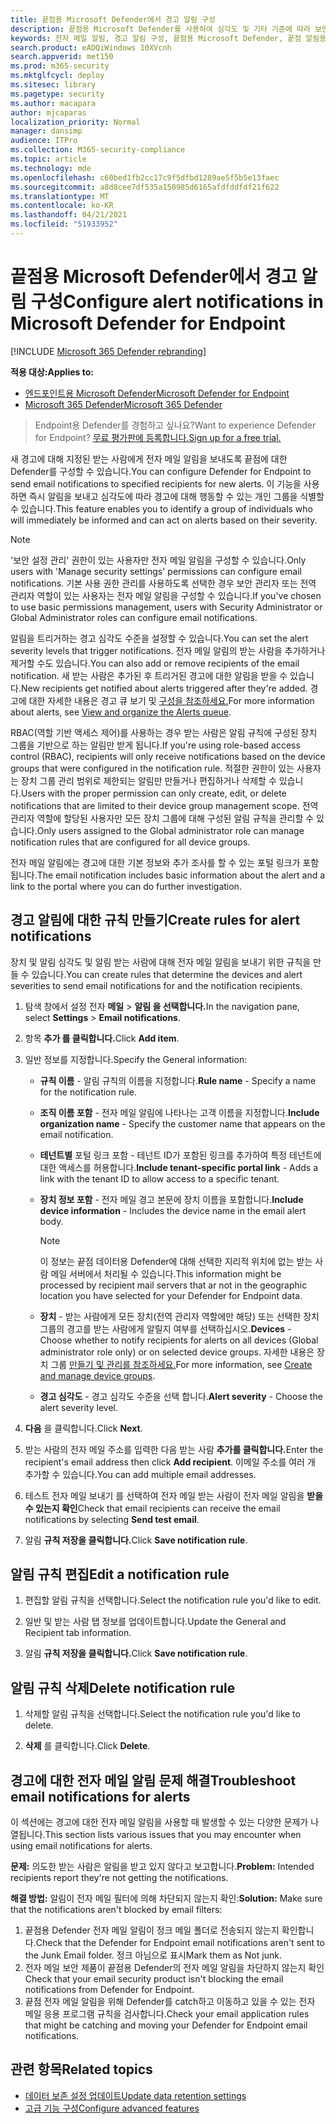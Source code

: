 ```yaml
---
title: 끝점용 Microsoft Defender에서 경고 알림 구성
description: 끝점용 Microsoft Defender를 사용하여 심각도 및 기타 기준에 따라 보안 경고에 대한 전자 메일 알림 설정을 구성할 수 있습니다.
keywords: 전자 메일 알림, 경고 알림 구성, 끝점용 Microsoft Defender, 끝점 알림용 Microsoft Defender, 끝점 경고용 Microsoft Defender, Windows 10 Enterprise, Windows 10 Education
search.product: eADQiWindows 10XVcnh
search.appverid: met150
ms.prod: m365-security
ms.mktglfcycl: deploy
ms.sitesec: library
ms.pagetype: security
ms.author: macapara
author: mjcaparas
localization_priority: Normal
manager: dansimp
audience: ITPro
ms.collection: M365-security-compliance
ms.topic: article
ms.technology: mde
ms.openlocfilehash: c60bed1fb2cc17c9f5dfbd1289ae5f5b5e13faec
ms.sourcegitcommit: a8d8cee7df535a150985d6165afdfddfdf21f622
ms.translationtype: MT
ms.contentlocale: ko-KR
ms.lasthandoff: 04/21/2021
ms.locfileid: "51933952"
---
```

# <a name="configure-alert-notifications-in-microsoft-defender-for-endpoint"></a><span data-ttu-id="0c7db-104">끝점용 Microsoft Defender에서 경고 알림 구성</span><span class="sxs-lookup"><span data-stu-id="0c7db-104">Configure alert notifications in Microsoft Defender for Endpoint</span></span>

[!INCLUDE [Microsoft 365 Defender rebranding](../../includes/microsoft-defender.md)]

<span data-ttu-id="0c7db-105">**적용 대상:**</span><span class="sxs-lookup"><span data-stu-id="0c7db-105">**Applies to:**</span></span>
- [<span data-ttu-id="0c7db-106">엔드포인트용 Microsoft Defender</span><span class="sxs-lookup"><span data-stu-id="0c7db-106">Microsoft Defender for Endpoint</span></span>](https://go.microsoft.com/fwlink/p/?linkid=2154037)
- [<span data-ttu-id="0c7db-107">Microsoft 365 Defender</span><span class="sxs-lookup"><span data-stu-id="0c7db-107">Microsoft 365 Defender</span></span>](https://go.microsoft.com/fwlink/?linkid=2118804)

><span data-ttu-id="0c7db-108">Endpoint용 Defender를 경험하고 싶나요?</span><span class="sxs-lookup"><span data-stu-id="0c7db-108">Want to experience Defender for Endpoint?</span></span> [<span data-ttu-id="0c7db-109">무료 평가판에 등록합니다.</span><span class="sxs-lookup"><span data-stu-id="0c7db-109">Sign up for a free trial.</span></span>](https://www.microsoft.com/microsoft-365/windows/microsoft-defender-atp?ocid=docs-wdatp-emailconfig-abovefoldlink)

<span data-ttu-id="0c7db-110">새 경고에 대해 지정된 받는 사람에게 전자 메일 알림을 보내도록 끝점에 대한 Defender를 구성할 수 있습니다.</span><span class="sxs-lookup"><span data-stu-id="0c7db-110">You can configure Defender for Endpoint to send email notifications to specified recipients for new alerts.</span></span> <span data-ttu-id="0c7db-111">이 기능을 사용하면 즉시 알림을 보내고 심각도에 따라 경고에 대해 행동할 수 있는 개인 그룹을 식별할 수 있습니다.</span><span class="sxs-lookup"><span data-stu-id="0c7db-111">This feature enables you to identify a group of individuals who will immediately be informed and can act on alerts based on their severity.</span></span>

> [!NOTE]
> <span data-ttu-id="0c7db-112">'보안 설정 관리' 권한이 있는 사용자만 전자 메일 알림을 구성할 수 있습니다.</span><span class="sxs-lookup"><span data-stu-id="0c7db-112">Only users with 'Manage security settings' permissions can configure email notifications.</span></span> <span data-ttu-id="0c7db-113">기본 사용 권한 관리를 사용하도록 선택한 경우 보안 관리자 또는 전역 관리자 역할이 있는 사용자는 전자 메일 알림을 구성할 수 있습니다.</span><span class="sxs-lookup"><span data-stu-id="0c7db-113">If you've chosen to use basic permissions management, users with Security Administrator or Global Administrator roles can configure email notifications.</span></span>

<span data-ttu-id="0c7db-114">알림을 트리거하는 경고 심각도 수준을 설정할 수 있습니다.</span><span class="sxs-lookup"><span data-stu-id="0c7db-114">You can set the alert severity levels that trigger notifications.</span></span> <span data-ttu-id="0c7db-115">전자 메일 알림의 받는 사람을 추가하거나 제거할 수도 있습니다.</span><span class="sxs-lookup"><span data-stu-id="0c7db-115">You can also add or remove recipients of the email notification.</span></span> <span data-ttu-id="0c7db-116">새 받는 사람은 추가된 후 트리거된 경고에 대한 알림을 받을 수 있습니다.</span><span class="sxs-lookup"><span data-stu-id="0c7db-116">New recipients get notified about alerts triggered after they're added.</span></span> <span data-ttu-id="0c7db-117">경고에 대한 자세한 내용은 경고 큐 보기 및 [구성을 참조하세요.](alerts-queue.md)</span><span class="sxs-lookup"><span data-stu-id="0c7db-117">For more information about alerts, see [View and organize the Alerts queue](alerts-queue.md).</span></span>

<span data-ttu-id="0c7db-118">RBAC(역할 기반 액세스 제어)를 사용하는 경우 받는 사람은 알림 규칙에 구성된 장치 그룹을 기반으로 하는 알림만 받게 됩니다.</span><span class="sxs-lookup"><span data-stu-id="0c7db-118">If you're using role-based access control (RBAC), recipients will only receive notifications based on the device groups that were configured in the notification rule.</span></span>
<span data-ttu-id="0c7db-119">적절한 권한이 있는 사용자는 장치 그룹 관리 범위로 제한되는 알림만 만들거나 편집하거나 삭제할 수 있습니다.</span><span class="sxs-lookup"><span data-stu-id="0c7db-119">Users with the proper permission can only create, edit, or delete notifications that are limited to their device group management scope.</span></span>
<span data-ttu-id="0c7db-120">전역 관리자 역할에 할당된 사용자만 모든 장치 그룹에 대해 구성된 알림 규칙을 관리할 수 있습니다.</span><span class="sxs-lookup"><span data-stu-id="0c7db-120">Only users assigned to the Global administrator role can manage notification rules that are configured for all device groups.</span></span>

<span data-ttu-id="0c7db-121">전자 메일 알림에는 경고에 대한 기본 정보와 추가 조사를 할 수 있는 포털 링크가 포함됩니다.</span><span class="sxs-lookup"><span data-stu-id="0c7db-121">The email notification includes basic information about the alert and a link to the portal where you can do further investigation.</span></span>


## <a name="create-rules-for-alert-notifications"></a><span data-ttu-id="0c7db-122">경고 알림에 대한 규칙 만들기</span><span class="sxs-lookup"><span data-stu-id="0c7db-122">Create rules for alert notifications</span></span>
<span data-ttu-id="0c7db-123">장치 및 알림 심각도 및 알림 받는 사람에 대해 전자 메일 알림을 보내기 위한 규칙을 만들 수 있습니다.</span><span class="sxs-lookup"><span data-stu-id="0c7db-123">You can create rules that determine the devices and alert severities to send email notifications for and the notification recipients.</span></span>


1. <span data-ttu-id="0c7db-124">탐색 창에서 설정 전자 **메일**  >  **알림 을 선택합니다.**</span><span class="sxs-lookup"><span data-stu-id="0c7db-124">In the navigation pane, select **Settings** > **Email notifications**.</span></span>

2. <span data-ttu-id="0c7db-125">항목 **추가 를 클릭합니다.**</span><span class="sxs-lookup"><span data-stu-id="0c7db-125">Click **Add item**.</span></span>

3. <span data-ttu-id="0c7db-126">일반 정보를 지정합니다.</span><span class="sxs-lookup"><span data-stu-id="0c7db-126">Specify the General information:</span></span>
    - <span data-ttu-id="0c7db-127">**규칙 이름** - 알림 규칙의 이름을 지정합니다.</span><span class="sxs-lookup"><span data-stu-id="0c7db-127">**Rule name** - Specify a name for the notification rule.</span></span>
    - <span data-ttu-id="0c7db-128">**조직 이름 포함** - 전자 메일 알림에 나타나는 고객 이름을 지정합니다.</span><span class="sxs-lookup"><span data-stu-id="0c7db-128">**Include organization name** - Specify the customer name that appears on the email notification.</span></span>
    - <span data-ttu-id="0c7db-129">**테넌트별** 포털 링크 포함 - 테넌트 ID가 포함된 링크를 추가하여 특정 테넌트에 대한 액세스를 허용합니다.</span><span class="sxs-lookup"><span data-stu-id="0c7db-129">**Include tenant-specific portal link** - Adds a link with the tenant ID to allow access to a specific tenant.</span></span>
    - <span data-ttu-id="0c7db-130">**장치 정보 포함** - 전자 메일 경고 본문에 장치 이름을 포함합니다.</span><span class="sxs-lookup"><span data-stu-id="0c7db-130">**Include device information** - Includes the device name in the email alert body.</span></span>
    
        >[!NOTE]
        > <span data-ttu-id="0c7db-131">이 정보는 끝점 데이터용 Defender에 대해 선택한 지리적 위치에 없는 받는 사람 메일 서버에서 처리될 수 있습니다.</span><span class="sxs-lookup"><span data-stu-id="0c7db-131">This information might be processed by recipient mail servers that ar not in the geographic location you have selected for your Defender for Endpoint data.</span></span>

    - <span data-ttu-id="0c7db-132">**장치** - 받는 사람에게 모든 장치(전역 관리자 역할에만 해당) 또는 선택한 장치 그룹의 경고를 받는 사람에게 알릴지 여부를 선택하십시오.</span><span class="sxs-lookup"><span data-stu-id="0c7db-132">**Devices** - Choose whether to notify recipients for alerts on all devices (Global administrator role only) or on selected device groups.</span></span> <span data-ttu-id="0c7db-133">자세한 내용은 장치 그룹 [만들기 및 관리를 참조하세요.](machine-groups.md)</span><span class="sxs-lookup"><span data-stu-id="0c7db-133">For more information, see [Create and manage device groups](machine-groups.md).</span></span>
    - <span data-ttu-id="0c7db-134">**경고 심각도** - 경고 심각도 수준을 선택 합니다.</span><span class="sxs-lookup"><span data-stu-id="0c7db-134">**Alert severity** - Choose the alert severity level.</span></span>

4. <span data-ttu-id="0c7db-135">**다음** 을 클릭합니다.</span><span class="sxs-lookup"><span data-stu-id="0c7db-135">Click **Next**.</span></span>
    
5. <span data-ttu-id="0c7db-136">받는 사람의 전자 메일 주소를 입력한 다음 받는 사람 **추가를 클릭합니다.**</span><span class="sxs-lookup"><span data-stu-id="0c7db-136">Enter the recipient's email address then click **Add recipient**.</span></span> <span data-ttu-id="0c7db-137">이메일 주소를 여러 개 추가할 수 있습니다.</span><span class="sxs-lookup"><span data-stu-id="0c7db-137">You can add multiple email addresses.</span></span>

6. <span data-ttu-id="0c7db-138">테스트 전자 메일 보내기 를 선택하여 전자 메일 받는 사람이 전자 메일 알림을 **받을 수 있는지 확인**</span><span class="sxs-lookup"><span data-stu-id="0c7db-138">Check that email recipients can receive the email notifications by selecting **Send test email**.</span></span>

7. <span data-ttu-id="0c7db-139">알림 **규칙 저장을 클릭합니다.**</span><span class="sxs-lookup"><span data-stu-id="0c7db-139">Click **Save notification rule**.</span></span>

## <a name="edit-a-notification-rule"></a><span data-ttu-id="0c7db-140">알림 규칙 편집</span><span class="sxs-lookup"><span data-stu-id="0c7db-140">Edit a notification rule</span></span>
1. <span data-ttu-id="0c7db-141">편집할 알림 규칙을 선택합니다.</span><span class="sxs-lookup"><span data-stu-id="0c7db-141">Select the notification rule you'd like to edit.</span></span>

2. <span data-ttu-id="0c7db-142">일반 및 받는 사람 탭 정보를 업데이트합니다.</span><span class="sxs-lookup"><span data-stu-id="0c7db-142">Update the General and Recipient tab information.</span></span>

3. <span data-ttu-id="0c7db-143">알림 **규칙 저장을 클릭합니다.**</span><span class="sxs-lookup"><span data-stu-id="0c7db-143">Click **Save notification rule**.</span></span>


## <a name="delete-notification-rule"></a><span data-ttu-id="0c7db-144">알림 규칙 삭제</span><span class="sxs-lookup"><span data-stu-id="0c7db-144">Delete notification rule</span></span>

1. <span data-ttu-id="0c7db-145">삭제할 알림 규칙을 선택합니다.</span><span class="sxs-lookup"><span data-stu-id="0c7db-145">Select the notification rule you'd like to delete.</span></span>

2. <span data-ttu-id="0c7db-146">**삭제** 를 클릭합니다.</span><span class="sxs-lookup"><span data-stu-id="0c7db-146">Click **Delete**.</span></span>


## <a name="troubleshoot-email-notifications-for-alerts"></a><span data-ttu-id="0c7db-147">경고에 대한 전자 메일 알림 문제 해결</span><span class="sxs-lookup"><span data-stu-id="0c7db-147">Troubleshoot email notifications for alerts</span></span>
<span data-ttu-id="0c7db-148">이 섹션에는 경고에 대한 전자 메일 알림을 사용할 때 발생할 수 있는 다양한 문제가 나열됩니다.</span><span class="sxs-lookup"><span data-stu-id="0c7db-148">This section lists various issues that you may encounter when using email notifications for alerts.</span></span>

<span data-ttu-id="0c7db-149">**문제:** 의도한 받는 사람은 알림을 받고 있지 않다고 보고합니다.</span><span class="sxs-lookup"><span data-stu-id="0c7db-149">**Problem:** Intended recipients report they're not getting the notifications.</span></span>

<span data-ttu-id="0c7db-150">**해결 방법:** 알림이 전자 메일 필터에 의해 차단되지 않는지 확인:</span><span class="sxs-lookup"><span data-stu-id="0c7db-150">**Solution:** Make sure that the notifications aren't blocked by email filters:</span></span>

1. <span data-ttu-id="0c7db-151">끝점용 Defender 전자 메일 알림이 정크 메일 폴더로 전송되지 않는지 확인합니다.</span><span class="sxs-lookup"><span data-stu-id="0c7db-151">Check that the Defender for Endpoint email notifications aren't sent to the Junk Email folder.</span></span> <span data-ttu-id="0c7db-152">정크 아님으로 표시</span><span class="sxs-lookup"><span data-stu-id="0c7db-152">Mark them as Not junk.</span></span>
2. <span data-ttu-id="0c7db-153">전자 메일 보안 제품이 끝점용 Defender의 전자 메일 알림을 차단하지 않는지 확인</span><span class="sxs-lookup"><span data-stu-id="0c7db-153">Check that your email security product isn't blocking the email notifications from Defender for Endpoint.</span></span>
3. <span data-ttu-id="0c7db-154">끝점 전자 메일 알림을 위해 Defender를 catch하고 이동하고 있을 수 있는 전자 메일 응용 프로그램 규칙을 검사합니다.</span><span class="sxs-lookup"><span data-stu-id="0c7db-154">Check your email application rules that might be catching and moving your Defender for Endpoint email notifications.</span></span>

## <a name="related-topics"></a><span data-ttu-id="0c7db-155">관련 항목</span><span class="sxs-lookup"><span data-stu-id="0c7db-155">Related topics</span></span>
- [<span data-ttu-id="0c7db-156">데이터 보존 설정 업데이트</span><span class="sxs-lookup"><span data-stu-id="0c7db-156">Update data retention settings</span></span>](data-retention-settings.md)
- [<span data-ttu-id="0c7db-157">고급 기능 구성</span><span class="sxs-lookup"><span data-stu-id="0c7db-157">Configure advanced features</span></span>](advanced-features.md)
